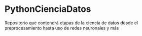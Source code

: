 # PythonCienciaDatos
Repositorio que contendrá etapas de la ciencia de datos desde el preprocesamiento hasta uso de redes neuronales y más
